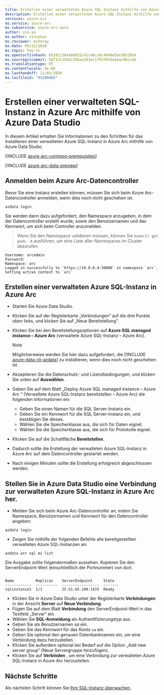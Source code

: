 ```yaml
---
title: Erstellen einer verwalteten Azure SQL-Instanz mithilfe von Azure Data Studio
description: Erstellen einer verwalteten Azure SQL-Instanz mithilfe von Azure Data Studio
services: azure-arc
ms.service: azure-arc
ms.subservice: azure-arc-data
author: vin-yu
ms.author: vinsonyu
ms.reviewer: mikeray
ms.date: 09/22/2020
ms.topic: how-to
ms.openlocfilehash: 651811384a8e831c41c48ca8c4849e5ee3852054
ms.sourcegitcommit: 58f12c358a1358aa363ec1792f97dae4ac96cc4b
ms.translationtype: HT
ms.contentlocale: de-DE
ms.lasthandoff: 11/03/2020
ms.locfileid: "93280465"
---
```

# <a name="create-sql-managed-instance---azure-arc-using-azure-data-studio"></a>Erstellen einer verwalteten SQL-Instanz in Azure Arc mithilfe von Azure Data Studio

In diesem Artikel erhalten Sie Informationen zu den Schritten für das Installieren einer verwalteten Azure SQL-Instanz in Azure Arc mithilfe von Azure Data Studio.

[!INCLUDE [azure-arc-common-prerequisites](../../../includes/azure-arc-common-prerequisites.md)]

[!INCLUDE [azure-arc-data-preview](../../../includes/azure-arc-data-preview.md)]

## <a name="log-in-to-the-azure-arc-data-controller"></a>Anmelden beim Azure Arc-Datencontroller

Bevor Sie eine Instanz erstellen können, müssen Sie sich beim Azure Arc-Datencontroller anmelden, wenn dies noch nicht geschehen ist.

```console
azdata login
```

Sie werden dann dazu aufgefordert, den Namespace anzugeben, in dem der Datencontroller erstellt wurde, sowie den Benutzernamen und das Kennwort, um sich beim Controller anzumelden.  

> Wenn Sie den Namespace validieren müssen, können Sie ```kubectl get pods -A``` ausführen, um eine Liste aller Namespaces im Cluster abzurufen.

```console
Username: arcadmin
Password:
Namespace: arc
Logged in successfully to `https://10.0.0.4:30080` in namespace `arc`. Setting active context to `arc`
```

## <a name="create-azure-sql-managed-instance-on-azure-arc"></a>Erstellen einer verwalteten Azure SQL-Instanz in Azure Arc

- Starten Sie Azure Data Studio.
- Klicken Sie auf der Registerkarte „Verbindungen“ auf die drei Punkte oben links, und klicken Sie auf „Neue Bereitstellung“.
- Klicken Sie bei den Bereitstellungsoptionen auf **Azure SQL managed instance – Azure Arc** (verwaltete Azure SQL-Instanz – Azure Arc). 
  > [!NOTE]
  > Möglicherweise werden Sie hier dazu aufgefordert, die [!INCLUDE [azure-data-cli-azdata](../../../includes/azure-data-cli-azdata.md)] zu installieren, wenn dies noch nicht geschehen ist.
- Akzeptieren Sie die Datenschutz- und Lizenzbedingungen, und klicken Sie unten auf **Auswählen**.



- Geben Sie auf dem Blatt „Deploy Azure SQL managed instance – Azure Arc “ (Verwaltete Azure SQL-Instanz bereitstellen – Azure Arc) die folgenden Informationen ein:
  - Geben Sie einen Namen für die SQL Server-Instanz ein.
  - Geben Sie ein Kennwort für die SQL Server-Instanz ein, und bestätigen Sie dieses.
  - Wählen Sie die Speicherklasse aus, die sich für Daten eignet.
  - Wählen Sie die Speicherklasse aus, die sich für Protokolle eignet.

- Klicken Sie auf die Schaltfläche **Bereitstellen**.

- Dadurch sollte die Erstellung der verwalteten Azure SQL-Instanz in Azure Arc auf dem Datencontroller gestartet werden.

- Nach einigen Minuten sollte die Erstellung erfolgreich abgeschlossen werden.

## <a name="connect-to-azure-sql-managed-instance---azure-arc-from-azure-data-studio"></a>Stellen Sie in Azure Data Studio eine Verbindung zur verwalteten Azure SQL-Instanz in Azure Arc her.

- Melden Sie sich beim Azure Arc-Datencontroller an, indem Sie Namespace, Benutzernamen und Kennwort für den Datencontroller angeben: 
```console
azdata login
```

- Zeigen Sie mithilfe der folgenden Befehle alle bereitgestellten verwalteten Azure SQL-Instanzen an:

```console
azdata arc sql mi list
```

Die Ausgabe sollte folgendermaßen aussehen. Kopieren Sie den ServerEndpoint-Wert (einschließlich der Portnummer) von dort.

```console

Name          Replicas    ServerEndpoint     State
------------  ----------  -----------------  -------
sqlinstance1  1/1         25.51.65.109:1433  Ready
```

- Klicken Sie in Azure Data Studio unter der Registerkarte **Verbindungen** in der Ansicht **Server** auf **Neue Verbindung**.
- Fügen Sie auf dem Blatt **Verbindung** den ServerEndpoint-Wert in das Textfeld „Server“ ein.
- Wählen Sie **SQL-Anmeldung** als Authentifizierungstyp aus.
- Geben Sie als Benutzernamen *sa* ein.
- Geben Sie das Kennwort für das Konto `sa` ein.
- Geben Sie optional den genauen Datenbanknamen ein, um eine Verbindung dazu herzustellen.
- Klicken Sie außerdem optional bei Bedarf auf die Option „Add new server group“ (Neue Servergruppe hinzufügen).
- Klicken Sie auf **Verbinden** , um eine Verbindung zur verwalteten Azure SQL-Instanz in Azure Arc herzustellen.




## <a name="next-steps"></a>Nächste Schritte

Als nächsten Schritt können Sie [Ihre SQL-Instanz überwachen](monitor-grafana-kibana.md).
